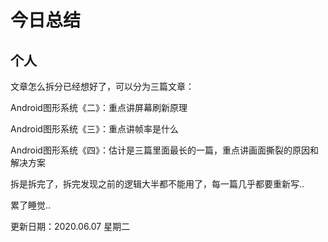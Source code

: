 # 今日总结



## 个人

文章怎么拆分已经想好了，可以分为三篇文章：

Android图形系统《二》：重点讲屏幕刷新原理

Android图形系统《三》：重点讲帧率是什么

Android图形系统《四》：估计是三篇里面最长的一篇，重点讲画面撕裂的原因和解决方案



拆是拆完了，拆完发现之前的逻辑大半都不能用了，每一篇几乎都要重新写..

累了睡觉..



更新日期：2020.06.07 星期二
